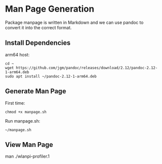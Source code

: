 # Man Page Generation

Package manpage is written in Markdown and we can use pandoc to convert it into the correct format.

## Install Dependencies

arm64 host: 

```
cd ~
wget https://github.com/jgm/pandoc/releases/download/2.12/pandoc-2.12-1-arm64.deb
sudo apt install ~/pandoc-2.12-1-arm64.deb
```

## Generate Man Page

First time:

```
chmod +x manpage.sh
```

Run manpage.sh:

```
~/manpage.sh
```

## View Man Page

man ./wlanpi-profiler.1
